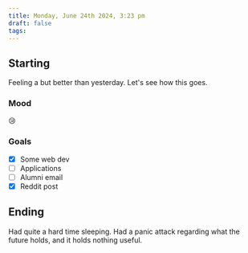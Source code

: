 ```yaml
---
title: Monday, June 24th 2024, 3:23 pm
draft: false
tags: 
---
```


## Starting 

Feeling a but better than yesterday. Let's see how this goes.

### Mood

😢
### Goals

- [x] Some web dev
- [ ] Applications
- [ ] Alumni email
- [x] Reddit post 

## Ending

Had quite a hard time sleeping. Had a panic attack regarding what the future holds, and it holds nothing useful. 